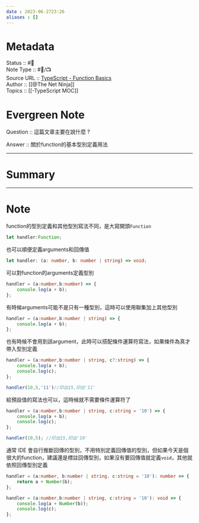 ```yaml
---
date : 2023-06-2723:26
aliases : []
---
```

# Metadata
Status :: #🌱 <br>
Note Type :: #📨/📺 <br>
Source URL :: [TypeScript - Function Basics](https://youtu.be/jXoSaX_yFh4)<br>
Author :: [[@The Net Ninja]]<br>
Topics :: [[-TypeScript MOC]]  <br>

# Evergreen Note

Question :: 這篇文章主要在說什麼 ?

Answer :: 關於function的基本型別定義用法

---

# Summary 

---

# Note
function的型別定義和其他型別寫法不同，是大寫開頭`Function` 
```ts
let handler:Function;
```

也可以順便定義arguments和回傳值
```ts
let handler: (a: number, b: number | string) => void;
```

可以對function的arguments定義型別
```ts
handler = (a:number,b:number) => {
	console.log(a + b);
};
```

有時候arguments可能不是只有一種型別，這時可以使用聯集加上其他型別
```ts
handler = (a:number,b:number | string) => {
	console.log(a + b);
};
```

也有時候不會用到該argument，此時可以搭配條件運算符寫法，如果條件為真才帶入型別定義
```ts
handler = (a:number,b:number | string, c?:string) => {
	console.log(a + b);
	console.log(c);
};

handler(10,5,'11')//印出15,印出'11'
```

給預設值的寫法也可以，這時候就不需要條件運算符了
```ts
handler = (a:number,b:number | string, c:string = '10') => {
	console.log(a + b);
	console.log(c);
};

handler(10,5); //印出15,印出'10'
```

通常 IDE 會自行推斷回傳的型別，不用特別定義回傳值的型別，但如果今天是個很大的function，建議還是標註回傳型別，如果沒有要回傳值就定義`void`，其他就依照回傳型別定義
```ts
handler = (a:number, b:number | string, c:string = '10'): number => {
	return a + Number(b);
};

handler = (a:number,b:number | string, c:string = '10'): void => {
	console.log(a + Number(b));
	console.log(c);
};
```